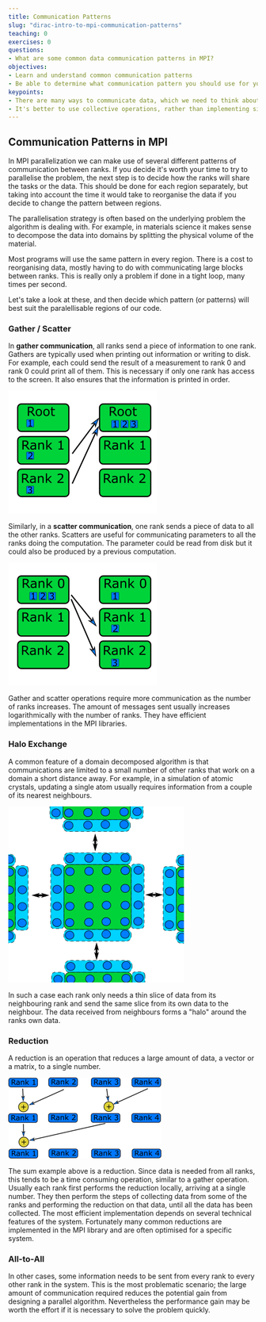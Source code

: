 ```yaml
---
title: Communication Patterns
slug: "dirac-intro-to-mpi-communication-patterns"
teaching: 0
exercises: 0
questions:
- What are some common data communication patterns in MPI?
objectives:
- Learn and understand common communication patterns
- Be able to determine what communication pattern you should use for your own MPI applications
keypoints:
- There are many ways to communicate data, which we need to think about carefully
- It's better to use collective operations, rather than implementing similar behaviour yourself
---
```


## Communication Patterns in MPI

In MPI parallelization we can make use of several different patterns of communication between ranks. If you decide it's
worth your time to try to parallelise the problem, the next step is to decide how the ranks will share the tasks or the
data. This should be done for each region separately, but taking into account the time it would take to reorganise the
data if you decide to change the pattern between regions.

The parallelisation strategy is often based on the underlying problem the algorithm is dealing with. For example, in
materials science it makes sense to decompose the data into domains by splitting the physical volume of the material.

Most programs will use the same pattern in every region. There is a cost to reorganising data, mostly having to do with
communicating large blocks between ranks. This is really only a problem if done in a tight loop, many times per second.

Let's take a look at these, and then decide which pattern (or patterns) will best suit the paralellisable regions of our
code.

### Gather / Scatter

In **gather communication**, all ranks send a piece of information to one rank.  Gathers are typically used when
printing out information or writing to disk.  For example, each could send the result of a measurement to rank 0 and
rank 0 could print all of them. This is necessary if only one rank has access to the screen.  It also ensures that the
information is printed in order.

![Depiction of gather communication pattern, with each rank sending their data to a root rank](fig/gather.png)

Similarly, in a **scatter communication**, one rank sends a piece of data to all the other ranks.  Scatters are useful
for communicating parameters to all the ranks doing the computation.  The parameter could be read from disk but it could
also be produced by a previous computation.

![Depiction of scatter communication pattern](fig/scatter.png)

Gather and scatter operations require more communication as the number of ranks increases.  The amount of messages sent
usually increases logarithmically with the number of ranks.  They have efficient implementations in the MPI libraries.

### Halo Exchange

A common feature of a domain decomposed algorithm is that communications are limited to a small number of other ranks
that work on a domain a short distance away.  For example, in a simulation of atomic crystals, updating a single atom
usually requires information from a couple of its nearest neighbours.

![Depcition of halo exchange communication pattern](fig/haloexchange.png)

In such a case each rank only needs a thin slice of data from its neighbouring rank and send the same slice from its own
data to the neighbour.  The data received from neighbours forms a "halo" around the ranks own data.

### Reduction

A reduction is an operation that reduces a large amount of data, a vector or a matrix, to a single number.

![Depiction of reduction communication pattern](fig/reduction.png)

The sum example above is a reduction.  Since data is needed from all ranks, this tends to be a time consuming operation,
similar to a gather operation.  Usually each rank first performs the reduction locally, arriving at a single number.
They then perform the steps of collecting data from some of the ranks and performing the reduction on that data, until
all the data has been collected.  The most efficient implementation depends on several technical features of the system.
Fortunately many common reductions are implemented in the MPI library and are often optimised for a specific system.

### All-to-All

In other cases, some information needs to be sent from every rank to every other rank in the system.  This is the most
problematic scenario; the large amount of communication required reduces the potential gain from designing a parallel
algorithm.  Nevertheless the performance gain may be worth the effort if it is necessary to solve the problem quickly.

